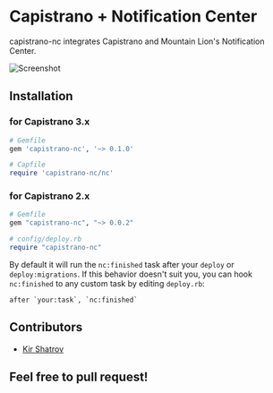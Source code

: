 # Capistrano + Notification Center

capistrano-nc integrates Capistrano and Mountain Lion's Notification Center.

![Screenshot](http://f.cl.ly/items/1k253H0o350m1F0L371j/Screen%20Shot%202012-09-29%20at%2012.57.34%20PM.png)

## Installation

### for Capistrano 3.x

```ruby
# Gemfile
gem 'capistrano-nc', '~> 0.1.0'
```

```ruby
# Capfile
require 'capistrano-nc/nc'
```

### for Capistrano 2.x

```ruby
# Gemfile
gem "capistrano-nc", "~> 0.0.2"
```

```ruby
# config/deploy.rb
require "capistrano-nc"
```

By default it will run the `nc:finished` task after your `deploy` or `deploy:migrations`. If this behavior doesn't suit you, you can hook `nc:finished` to any custom task by editing `deploy.rb`:

```
after `your:task`, `nc:finished`
```

## Contributors

- [Kir Shatrov](https://github.com/kirs/)

## Feel free to pull request!
